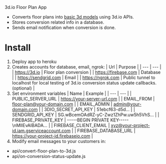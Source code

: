 3d.io Floor Plan App

* Converts floor plans into [basic 3d models](https://3d.io/floor-plan-to-3d-conversion.html) using 3d.io APIs.
* Stores conversion related info in a database.
* Sends email notification when conversion is done.

# Install

1. Deploy app to heroku
2. Creates accounts for database, email, ngrok:
  | Url | Purpose |
  | --- | --- |
  | https://3d.io | Floor plan conversion |
  | https://firebase.com | Database |
  | https://sendgrid.com | Email |
  | https://ngrok.com | Public tunnel to localhost for local testing of 3d.io conversion status update callbacks. (optional) |
3. Set environment variables
  | Name | Example |
  | --- | --- |
  | PUBLIC_SERVER_URL | https://your-server-url.com |
  | EMAIL_FROM | floor-plan@your-domain.com |
  | EMAIL_ADMIN | admin@your-domain.com |
  | 3DIO_SECRET_API_KEY | 51ebcf63-d5d... |
  | SENDGRID_API_KEY | SG.wBcemOAdRZ-yC-Zwz1ZhPw.uw5h5VhS... |
  | FIREBASE_PRIVATE_KEY | -----BEGIN PRIVATE KEY-----\nMIIEvAIBADA... |
  | FIREBASE_CLIENT_EMAIL | xyz@your-project-id.iam.gserviceaccount.com |
  | FIREBASE_DATABASE_URL | https://your-project-id.firebaseio.com |
 4. Modify email messages to your customers in:
   * api/convert-floor-plan-to-3d.js
   * api/on-conversion-status-update.js